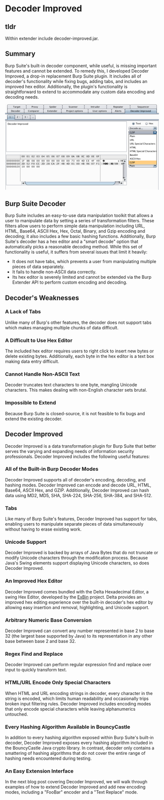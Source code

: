# Decoder Improved

## tldr

Within extender include decoder-improved.jar. 

## Summary

Burp Suite's built-in decoder component, while useful, is missing
important features and cannot be extended. To remedy this, I developed
Decoder Improved, a drop-in replacement Burp Suite plugin. It includes
all of decoder's functionality while fixing bugs, adding tabs,
and includes an improved hex editor. Additionally, the plugin's
functionality is straightforward to extend to accommodate any custom
data encoding and decoding needs.

![Decoder Improved](./di.png)

## Burp Suite Decoder

Burp Suite includes an easy-to-use data manipulation toolkit that allows
a user to manipulate data by setting a series of transformation filters.
These filters allow users to perform simple data manipulation including
URL, HTML, Base64, ASCII Hex, Hex, Octal, Binary, and Gzip encoding and
decoding; it also includes a few basic hashing functions. Additionally,
Burp Suite's decoder has a hex editor and a "smart decode" option
that automatically picks a reasonable decoding method. While this set of
functionality is useful, it suffers from several issues that limit it
heavily:

+ It does not have tabs, which prevents a user from manipulating multiple pieces of data separately. 
+ It fails to handle non-ASCII data correctly. 
+ Its hex editor is severely limited and cannot be extended via the Burp Extender API to perform custom encoding and decoding.

## Decoder's Weaknesses

### A Lack of Tabs

Unlike many of Burp's other features, the decoder does not support tabs
which makes managing multiple chunks of data difficult.

### A Difficult to Use Hex Editor

The included hex editor requires users to right click to insert new
bytes or delete existing bytes. Additionally, each byte in the hex
editor is a text box making data entry difficult.

### Cannot Handle Non-ASCII Text

Decoder truncates text characters to one byte, mangling Unicode
characters. This makes dealing with non-English character sets brutal.

### Impossible to Extend

Because Burp Suite is closed-source, it is not feasible to fix bugs and
extend the existing decoder.

## Decoder Improved

Decoder Improved is a data transformation plugin for Burp Suite that
better serves the varying and expanding needs of information security
professionals. Decoder Improved includes the following useful
features:

### All of the Built-in Burp Decoder Modes

Decoder Improved supports all of decoder's encoding, decoding,
and hashing modes. Decoder Improved can encode and decode URL, HTML,
Base64, ASCII Hex, and GZIP. Additionally, Decoder Improved can hash
data using MD2, MD5, SHA, SHA-224, SHA-256, SHA-384, and SHA-512.

### Tabs

Like many of Burp Suite's features, Decoder Improved has support for
tabs, enabling users to manipulate separate pieces of
data simultaneously without having to erase existing work.

### Unicode Support

Decoder Improved is backed by arrays of Java Bytes that do not truncate or
modify Unicode characters through the modification process. Because
Java's Swing elements support displaying Unicode characters, so does
Decoder Improved.

### An Improved Hex Editor 

Decoder Improved comes bundled with the Delta Hexadecimal Editor, a
swing Hex Editor, developed by the [ExBin](http://www.exbin.org/)
project. Delta provides an improved hex editing experience over the
built-in decoder's hex editor by allowing easy insertion and removal,
highlighting, and Unicode support.

### Arbitrary Numeric Base Conversion

Decoder Improved can convert any number represented in base 2 to base 32
(the largest base supported by Java) to its representation in any other
base between base 2 and base 32.

### Regex Find and Replace

Decoder Improved can perform regular expression find and replace over
input to quickly transform text.

### HTML/URL Encode Only Special Characters

When HTML and URL encoding strings in decoder, every
character in the string is encoded, which limits human readability
and occasionally trips broken input filtering rules.
Decoder Improved includes encoding modes that only encode special
characters while leaving alphanumerics untouched.

### Every Hashing Algorithm Available in BouncyCastle

In addition to every hashing algorithm exposed within Burp Suite's
built-in decoder, Decoder Improved exposes every hashing algorithm
included in the BouncyCastle Java crypto library. In contrast, decoder
only contains a smattering of hashing algorithms that do not
cover the entire range of hashing needs encountered during testing.

### An Easy Extension Interface

In the next blog post covering Decoder Improved, we will walk through
examples of how to extend Decoder Improved and add new encoding modes,
including a "FooBar" encoder and a "Text Replace" mode.
